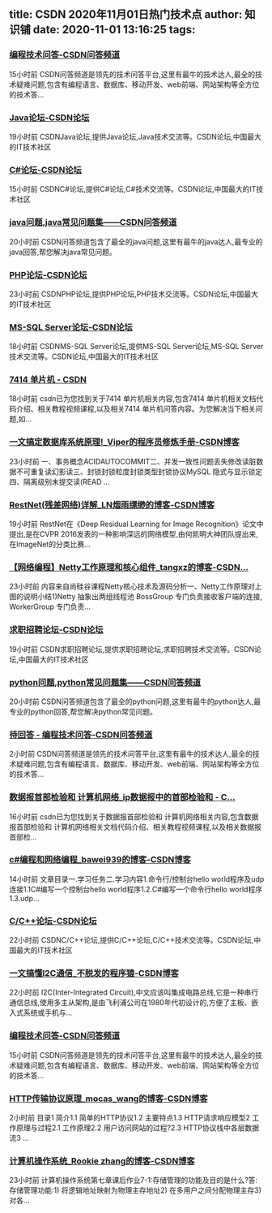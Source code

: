 
title: CSDN 2020年11月01日热门技术点
author: 知识铺
date: 2020-11-01 13:16:25
tags: 
---
 
### [编程技术问答-CSDN问答频道](https://zshipu.com/t?url=https://ask.csdn.net/questions/)

 15小时前 CSDN问答频道是领先的技术问答平台,这里有最牛的技术达人,最全的技术疑难问题,包含有编程语言、数据库、移动开发、web前端、网站架构等全方位的技术答...

### [Java论坛-CSDN论坛](https://zshipu.com/t?url=https://bbs.csdn.net/forums/Java/)

 19小时前 CSDNJava论坛,提供Java论坛,Java技术交流等。CSDN论坛,中国最大的IT技术社区

### [C#论坛-CSDN论坛](https://zshipu.com/t?url=http://forum.csdn.net/SList/CSharp/)

 15小时前 CSDNC#论坛,提供C#论坛,C#技术交流等。CSDN论坛,中国最大的IT技术社区

### [java问题,java常见问题集——CSDN问答频道](https://zshipu.com/t?url=https://ask.csdn.net/java)

 20小时前 CSDN问答频道包含了最全的java问题,这里有最牛的java达人,最专业的java回答,帮您解决java常见问题。

### [PHP论坛-CSDN论坛](https://zshipu.com/t?url=https://bbs.csdn.net/forums/PHP/)

 23小时前 CSDNPHP论坛,提供PHP论坛,PHP技术交流等。CSDN论坛,中国最大的IT技术社区

### [MS-SQL Server论坛-CSDN论坛](https://zshipu.com/t?url=http://forum.csdn.net/BList/MSSQL)

 18小时前 CSDNMS-SQL Server论坛,提供MS-SQL Server论坛,MS-SQL Server技术交流等。CSDN论坛,中国最大的IT技术社区

### [7414 单片机 - CSDN](https://zshipu.com/t?url=https://www.csdn.net/gather_28/MtzacgzsMzM1OTItYmxvZwO0O0OO0O0O.html)

 18小时前 csdn已为您找到关于7414 单片机相关内容,包含7414 单片机相关文档代码介绍、相关教程视频课程,以及相关7414 单片机问答内容。为您解决当下相关问题,如...

### [一文搞定数据库系统原理!_Viper的程序员修炼手册-CSDN博客](https://zshipu.com/t?url=https://blog.csdn.net/weixin_43314519/article/details/109401601)

 23小时前 一、事务概念ACIDAUTOCOMMIT二、并发一致性问题丢失修改读脏数据不可重复读幻影读三、封锁封锁粒度封锁类型封锁协议MySQL 隐式与显示锁定四、隔离级别未提交读(READ ...

### [RestNet(残差网络)详解_LN烟雨缥缈的博客-CSDN博客](https://zshipu.com/t?url=https://blog.csdn.net/wind82465/article/details/109402167)

 19小时前 RestNet在《Deep Residual Learning for Image Recognition》论文中提出,是在CVPR 2016发表的一种影响深远的网络模型,由何凯明大神团队提出来,在ImageNet的分类比赛...

### [【网络编程】Netty工作原理和核心组件_tangxz的博客-CSDN...](https://zshipu.com/t?url=https://blog.csdn.net/weixin_42295814/article/details/109401915)

 23小时前 内容来自尚硅谷课程Netty核心技术及源码分析一、Netty工作原理对上图的说明小结1)Netty 抽象出两组线程池 BossGroup 专门负责接收客户端的连接, WorkerGroup 专门负责...

### [求职招聘论坛-CSDN论坛](https://zshipu.com/t?url=https://bbs.csdn.net/forums/seekjob)

 19小时前 CSDN求职招聘论坛,提供求职招聘论坛,求职招聘技术交流等。CSDN论坛,中国最大的IT技术社区

### [python问题,python常见问题集——CSDN问答频道](https://zshipu.com/t?url=https://ask.csdn.net/tags/python)

 20小时前 CSDN问答频道包含了最全的python问题,这里有最牛的python达人,最专业的python回答,帮您解决python常见问题。

### [待回答 - 编程技术问答-CSDN问答频道](https://zshipu.com/t?url=https://ask.csdn.net/questions?type=unsolved)

 2小时前 CSDN问答频道是领先的技术问答平台,这里有最牛的技术达人,最全的技术疑难问题,包含有编程语言、数据库、移动开发、web前端、网站架构等全方位的技术答...

### [数据报首部检验和 计算机网络_ip数据报中的首部检验和 - C...](https://zshipu.com/t?url=https://www.csdn.net/gather_23/MtzaUg5sMDU2MTMtYmxvZwO0O0OO0O0O.html)

 16小时前 csdn已为您找到关于数据报首部检验和 计算机网络相关内容,包含数据报首部检验和 计算机网络相关文档代码介绍、相关教程视频课程,以及相关数据报首部检...

### [c#编程和网络编程_bawei939的博客-CSDN博客](https://zshipu.com/t?url=https://blog.csdn.net/bawei939/article/details/109400996)

 14小时前 文章目录一.学习任务二.学习内容1.命令行/控制台hello world程序及udp连接1.1C#编写一个控制台hello world程序1.2.C#编写一个命令行hello world程序1.3.udp...

### [C/C++论坛-CSDN论坛](https://zshipu.com/t?url=http://forum.csdn.net/BList/CPP/)

 22小时前 CSDNC/C++论坛,提供C/C++论坛,C/C++技术交流等。CSDN论坛,中国最大的IT技术社区

### [一文搞懂I2C通信_不脱发的程序猿-CSDN博客](https://zshipu.com/t?url=https://blog.csdn.net/m0_38106923/article/details/109383117)

 22小时前 I2C(Inter-Integrated Circuit),中文应该叫集成电路总线,它是一种串行通信总线,使用多主从架构,是由飞利浦公司在1980年代初设计的,方便了主板、嵌入式系统或手机与...

### [编程技术问答-CSDN问答频道](https://zshipu.com/t?url=https://ask.csdn.net/questions)

 15小时前 CSDN问答频道是领先的技术问答平台,这里有最牛的技术达人,最全的技术疑难问题,包含有编程语言、数据库、移动开发、web前端、网站架构等全方位的技术答...

### [HTTP传输协议原理_mocas_wang的博客-CSDN博客](https://zshipu.com/t?url=https://blog.csdn.net/mocas_wang/article/details/109411410)

 2小时前 目录1 简介1.1 简单的HTTP协议1.2 主要特点1.3 HTTP请求响应模型2 工作原理与过程2.1 工作原理2.2 用户访问网站的过程?2.3 HTTP协议栈中各层数据流3 ...

### [计算机操作系统_Rookie zhang的博客-CSDN博客](https://zshipu.com/t?url=https://blog.csdn.net/weixin_46085155/article/details/109401777)

 23小时前 计算机操作系统第七章课后作业7-1:存储管理的功能及目的是什么?答:存储管理功能:1) 将逻辑地址映射为物理主存地址2) 在多用户之间分配物理主存3) 对各...

